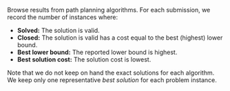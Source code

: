 Browse results from path planning algorithms. For each submission, we record the number of instances where:

- **Solved:** The solution is valid.
- **Closed:** The solution is valid has a cost equal to the best (highest) lower bound.
- **Best lower bound:** The reported lower bound is highest.
- **Best solution cost:** The solution cost is lowest.

Note that we do not keep on hand the exact solutions for each algorithm. We keep only one representative _best solution_ for each problem instance.
